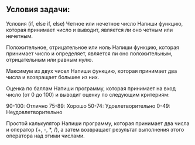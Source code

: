 ## Условия задачи:
Условия (if, else if, else)
Четное или нечетное число
Напиши функцию, которая принимает число и выводит, является ли оно четным или нечетным.

Положительное, отрицательное или ноль
Напиши функцию, которая принимает число и определяет, является ли оно положительным, отрицательным или равным нулю.

Максимум из двух чисел
Напиши функцию, которая принимает два числа и возвращает большее из них.

Оценка по баллам
Напиши программу, которая принимает на вход число (от 0 до 100) и выводит оценку по следующим критериям:

90-100: Отлично
75-89: Хорошо
50-74: Удовлетворительно
0-49: Неудовлетворительно

Простой калькулятор
Напиши программу, которая принимает два числа и оператор (+, -, *, /), а затем возвращает результат выполнения этого оператора над этими числами.

